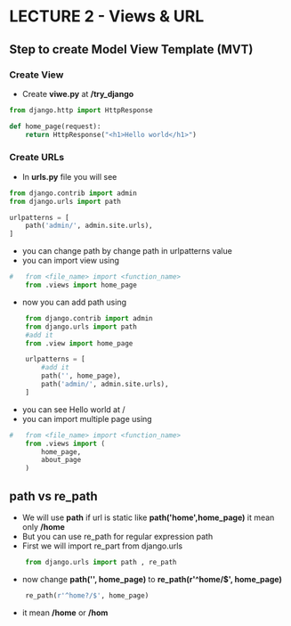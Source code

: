 # LECTURE 2 - Views & URL

## Step to create Model View Template (MVT)

### Create View
* Create **viwe.py** at **/try_django**
``` python
from django.http import HttpResponse

def home_page(request):
    return HttpResponse("<h1>Hello world</h1>")
``` 

### Create URLs
* In **urls.py** file you will see 
``` python
from django.contrib import admin
from django.urls import path

urlpatterns = [
    path('admin/', admin.site.urls),
]
```
* you can change path by change path in urlpatterns value 
* you can import view using
``` python
#   from <file_name> import <function_name>
    from .views import home_page
```
* now you can add path using
``` python
    from django.contrib import admin
    from django.urls import path
    #add it
    from .view import home_page

    urlpatterns = [
        #add it
        path('', home_page),
        path('admin/', admin.site.urls),
    ]
```
* you can see Hello world at /
* you can import multiple page using
``` python
#   from <file_name> import <function_name>
    from .views import (
        home_page,
        about_page
    )
```

## path vs re_path
* We will use **path** if url is static like **path('home',home_page)** it mean only **/home**
* But you can use re_path for regular expression path
* First we will import re_part from django.urls 
``` python
    from django.urls import path , re_path
```
* now change **path('', home_page)** to **re_path(r'^home/$', home_page)**
```python
    re_path(r'^home?/$', home_page)
```
* it mean **/home** or **/hom**
